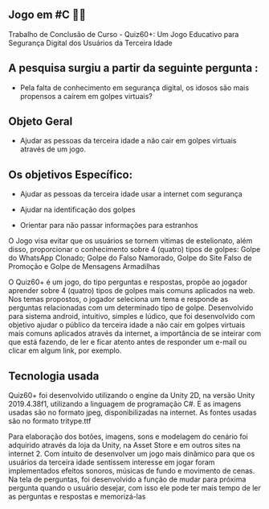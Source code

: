 ## Jogo em #C :technologist: 
Trabalho de Conclusão de Curso - Quiz60+: Um Jogo Educativo para Segurança  Digital dos Usuários da Terceira Idade


## A pesquisa surgiu a partir da seguinte pergunta :

- Pela falta de conhecimento em segurança digital, os idosos são mais propensos a caírem em golpes virtuais?

## Objeto Geral 

- Ajudar as pessoas da terceira idade a não cair em golpes virtuais através de um jogo.

## Os objetivos Específico: 

- Ajudar as pessoas da terceira idade usar a internet com segurança 

- Ajudar na identificação dos golpes 

- Orientar para não passar informações para estranhos 

O Jogo visa evitar que os usuários se tornem vítimas de
estelionato, além disso, proporcionar o conhecimento sobre 4
(quatro) tipos de golpes: Golpe do WhatsApp Clonado; Golpe
do Falso Namorado, Golpe do Site Falso de Promoção e Golpe
de Mensagens Armadilhas

O Quiz60+ é um jogo, do tipo perguntas e respostas, propõe
ao jogador aprender sobre 4 (quatro) tipos de golpes mais
comuns aplicados na web. Nos temas propostos, o jogador
seleciona um tema e responde as perguntas relacionadas com
um determinado tipo de golpe. Desenvolvido para sistema
android, intuitivo, simples e lúdico, que foi desenvolvido com
objetivo ajudar o público da terceira idade a não cair em
golpes virtuais mais comuns aplicados através da internet, a
importância de se inteirar com que está fazendo, de ler e ficar
atento antes de responder um e-mail ou clicar em algum link,
por exemplo.

## Tecnologia usada
Quiz60+ foi desenvolvido utilizando o
engine da Unity 2D, na versão Unity 2019.4.38f1, utilizando
a linguagem de programação C#. 
E as imagens usadas são no formato jpeg, disponibilizadas na internet. As fontes usadas
são no formato tritype.ttf


Para elaboração dos botões, imagens, sons e modelagem do
cenário foi adquirido através da loja da Unity, na Asset Store e
em outros sites na internet 2.
Com intuito de desenvolver um
jogo mais dinâmico para que os usuários da terceira idade
sentissem interesse em jogar foram implementados efeitos
sonoros, músicas de fundo e movimento de cenas. Na tela de
perguntas, foi desenvolvido a função de mudar para próxima
pergunta quando o usuário desejar, com isso ele pode ter mais
tempo de ler as perguntas e respostas e memorizá-las

